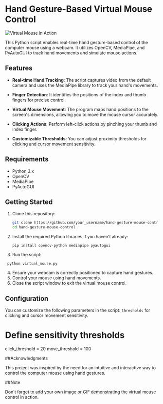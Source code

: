 # Hand Gesture-Based Virtual Mouse Control

![Virtual Mouse in Action](link_to_gif_or_image.gif)

This Python script enables real-time hand gesture-based control of the computer mouse using a webcam. It utilizes OpenCV, MediaPipe, and PyAutoGUI to track hand movements and simulate mouse actions.

## Features

- **Real-time Hand Tracking**: The script captures video from the default camera and uses the MediaPipe library to track your hand's movements.

- **Finger Detection**: It identifies the positions of the index and thumb fingers for precise control.

- **Virtual Mouse Movement**: The program maps hand positions to the screen's dimensions, allowing you to move the mouse cursor accurately.

- **Clicking Actions**: Perform left-click actions by pinching your thumb and index finger.

- **Customizable Thresholds**: You can adjust proximity thresholds for clicking and cursor movement sensitivity.

## Requirements

- Python 3.x
- OpenCV
- MediaPipe
- PyAutoGUI

## Getting Started

1. Clone this repository:
   ```sh
   git clone https://github.com/your_username/hand-gesture-mouse-control.git
   cd hand-gesture-mouse-control
2. Install the required Python libraries if you haven't already:
   ```
   pip install opencv-python mediapipe pyautogui
   ```
3. Run the script:
  ```
   python virtual_mouse.py
  ```
4. Ensure your webcam is correctly positioned to capture hand gestures.
5. Control your mouse using hand movements.
6. Close the script window to exit the virtual mouse control.

## Configuration

You can customize the following parameters in the script:
` thresholds ` for clicking and cursor movement sensitivity.

# Define sensitivity thresholds

click_threshold = 20
move_threshold = 100

##Acknowledgments

This project was inspired by the need for an intuitive and interactive way to control the computer mouse using hand gestures.

##Note

Don't forget to add your own image or GIF demonstrating the virtual mouse control in action.
